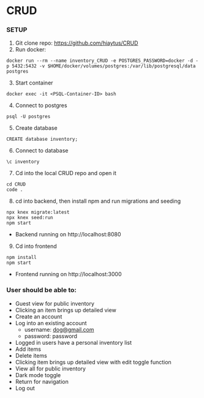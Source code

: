 # CRUD

### SETUP
1. Git clone repo: https://github.com/hiaytus/CRUD
2. Run docker:
```
docker run --rm --name inventory_CRUD -e POSTGRES_PASSWORD=docker -d -p 5432:5432 -v $HOME/docker/volumes/postgres:/var/lib/postgresql/data postgres
```
3. Start container
```
docker exec -it <PSQL-Container-ID> bash
```
4. Connect to postgres
```
psql -U postgres
```
5. Create database
```
CREATE database inventory;
```
6. Connect to database
```
\c inventory
```
7. Cd into the local CRUD repo and open it
```
cd CRUD
code .
```

8. cd into backend, then install npm and run migrations and seeding
```
npx knex migrate:latest
npx knex seed:run
npm start
```
- Backend running on http://localhost:8080

9. Cd into frontend
```
npm install
npm start
```
- Frontend running on http://localhost:3000

### User should be able to:
- Guest view for public inventory
- Clicking an item brings up detailed view
- Create an account
- Log into an existing account 
  - username: dog@gmail.com
  - password: password
- Logged in users have a personal inventory list
- Add items
- Delete items 
- Clicking item brings up detailed view with edit toggle function
- View all for public inventory 
- Dark mode toggle
- Return for navigation
- Log out
